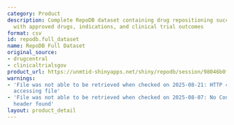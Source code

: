 ```yaml
---
category: Product
description: Complete RepoDB dataset containing drug repositioning successes and failures,
  with approved drugs, indications, and clinical trial outcomes
format: csv
id: repodb.full_dataset
name: RepoDB Full Dataset
original_source:
- drugcentral
- clinicaltrialsgov
product_url: https://unmtid-shinyapps.net/shiny/repodb/session/98046b0f66cea75c432b5576c1ba2840/download/downloadFull?w=
warnings:
- 'File was not able to be retrieved when checked on 2025-08-21: HTTP 404 error when
  accessing file'
- 'File was not able to be retrieved when checked on 2025-08-07: No Content-Length
  header found'
layout: product_detail
---
```

